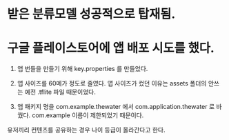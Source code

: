 # 받은 분류모델 성공적으로 탑재됨.



# 구글 플레이스토어에 앱 배포 시도를 했다.

1. 앱 번들을 만들기 위해 key.properties 를 만들었다.

2. 앱 사이즈를 60메가 정도로 줄였다. 앱 사이즈가 컸던 이유는 assets 폴더의 안쓰는 예전 .tflite 파일 때문이었다.

3. 앱 패키지 명을 com.example.thewater 에서 com.application.thewater 로 바꿨다. com.example 이름이 제한되었기 때문이다.

유저끼리 컨텐츠를 공유하는 경우 나이 등급이 올라간다고 한다.



